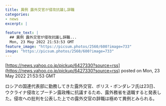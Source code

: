 ```yaml
---
title: 異例 露外交官が侵攻抗議し辞職
categories:
- news
excerpt: |
  
feature_text: |
  ## 異例 露外交官が侵攻抗議し辞職...
  Mon, 23 May 2022 21:53:53 GMT
feature_image: "https://picsum.photos/2560/600?image=733"
image: "https://picsum.photos/2560/600?image=733"
---
```


[https://news.yahoo.co.jp/pickup/6427330?source=rss](https://news.yahoo.co.jp/pickup/6427330?source=rss)
posted on Mon, 23 May 2022 21:53:53 GMT

<!--more-->

ロシアの国連代表部に勤務してきた露外交官、ボリス・ボンダレフ氏は23日、ウクライナ侵攻とプーチン露政権に抗議するため、露外務省を退職すると発表した。侵攻への批判を公表した上での露外交官の辞職は極めて異例とみられる。
